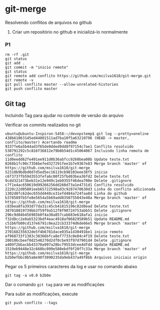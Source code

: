 # git-merge
Resolvendo conflitos de arquivos no github


1. Criar um repositório no github e inicializá-lo normalmente

### P1
```
rm -rf .git
git status
git add .
git commit -m "inicio remoto"
git status
git remote add conflito https://github.com/msilva1610/git-merge.git
git remote -v
git pull conflito master --allow-unrelated-histories
git push conflito master
```

## Git tag

Incluindo Tag para ajudar no controle de versão do arquivo

Verificar os commits realizados no git 
```
ubuntu@ubuntu-Inspiron-5458:~/devopstemp$ git log --pretty=oneline
438b61063145ed44801511ad7ba10f5a63210796 (HEAD -> master, conflito/master) Acertando readme
9337fe6a5b44ad3f65de0dded9dd8f97154c7ae1 Conflito resolvido
530791292c5c816f36812e79b0b54d1c45064067 Incluindo linha remota de conflito
11d0eedd62fe491ee911d0b36abfcc9260bea08b Update teste.txt
0268b1fc90c7356befed327291fee1b7e9367e83 Merge branch 'master' of https://github.com/msilva1610/git-merge
52310b9bdbd0d7d5ed5ec16119cb98103eee38f5 inicio
c6f3737fb59d3553fefa6c00f25fbd03bea36fd2 Delete teste.txt
9cdd321473beb31e12e949c1eb0355f46dea700e Delete .gitignore
c7f1e4ac650619d99266256dd260d73a1e4731d1 Conflito resolvido
2220c22d05801eeb65722598ad3c9287470630d3 Linha do conflito adicionada
1302d8fc62dec655dd448ce31efd484a724faa8d Linha do github
b3785897b5fe8e5654a5b69add8350755043e40a Merge branch 'master' of https://github.com/msilva1610/git-merge
c83bea8fa393d77da31c45cb41815196c82d8ead Delete teste.txt
387018819739bb3f59f9a512f8f90724753abb51 Delete .gitignore
296c9d84b456985b0f4a30a857cab683e618afa1 inicio
f32d8cc2e8ab5323bdf4eac4918af06829589b51 Update README.md
c51b6fb00cd137e6791c0ea22cb33374d6de66e5 Merge branch 'master' of https://github.com/msilva1610/git-merge
270168235632de5f4b6781dace035a1430491be1 inicio remoto
ef968733f1383c38366bfca8ef7733c0e04c4f19 Delete teste.txt
200106cbeef0d2548270d2df0cbe93f97d7901d4 Delete .gitignore
a409f2bbacbb43370a997a28bcf9553dcee4dfdd Update README.md
1519eb9448e32c660bc099e580ebdf0f20f7c33a Merge branch 'master' of https://github.com/msilva1610/git-merge
b2b0efbbc0b5a8e90f3090235da9eb437a49f8bb Arquivos iniciais origin
```
Pegar os 5 primeiros caracteres da log e usar no comando abaixo 
``` 
git tag -a v0.0 b2b0e 
```

Dar o comando ```git tag``` para ver as modificações

Para subir as modificações, execute

```
git push conflito --tags
```

